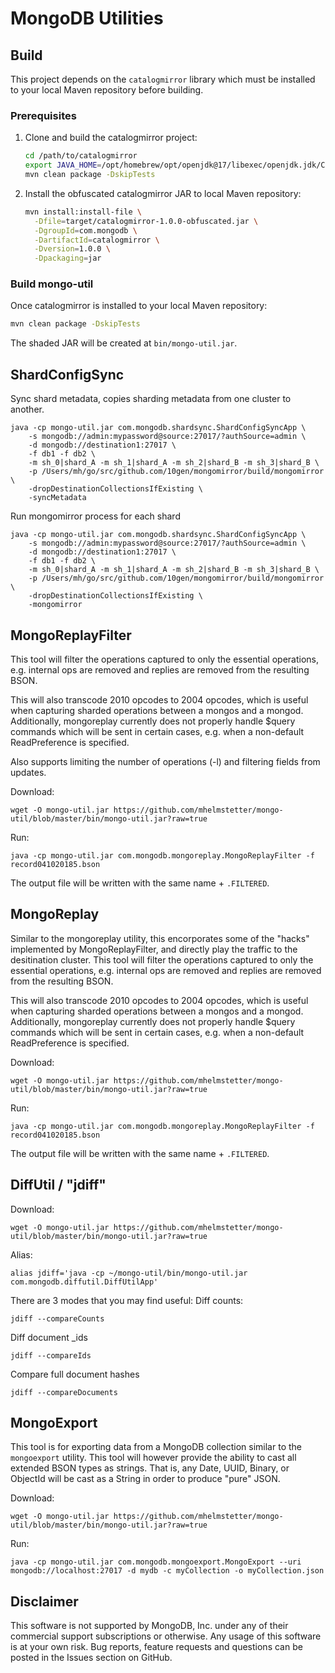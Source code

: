 # MongoDB Utilities

## Build

This project depends on the `catalogmirror` library which must be installed to your local Maven repository before building.

### Prerequisites

1. Clone and build the catalogmirror project:
   ```bash
   cd /path/to/catalogmirror
   export JAVA_HOME=/opt/homebrew/opt/openjdk@17/libexec/openjdk.jdk/Contents/Home
   mvn clean package -DskipTests
   ```

2. Install the obfuscated catalogmirror JAR to local Maven repository:
   ```bash
   mvn install:install-file \
     -Dfile=target/catalogmirror-1.0.0-obfuscated.jar \
     -DgroupId=com.mongodb \
     -DartifactId=catalogmirror \
     -Dversion=1.0.0 \
     -Dpackaging=jar
   ```

### Build mongo-util

Once catalogmirror is installed to your local Maven repository:

```bash
mvn clean package -DskipTests
```

The shaded JAR will be created at `bin/mongo-util.jar`.

ShardConfigSync
---------------
Sync shard metadata, copies sharding metadata from one cluster to another.

```
java -cp mongo-util.jar com.mongodb.shardsync.ShardConfigSyncApp \
    -s mongodb://admin:mypassword@source:27017/?authSource=admin \
    -d mongodb://destination1:27017 \
    -f db1 -f db2 \
    -m sh_0|shard_A -m sh_1|shard_A -m sh_2|shard_B -m sh_3|shard_B \
    -p /Users/mh/go/src/github.com/10gen/mongomirror/build/mongomirror \
    -dropDestinationCollectionsIfExisting \
    -syncMetadata
```

Run mongomirror process for each shard

```
java -cp mongo-util.jar com.mongodb.shardsync.ShardConfigSyncApp \
    -s mongodb://admin:mypassword@source:27017/?authSource=admin \
    -d mongodb://destination1:27017 \
    -f db1 -f db2 \
    -m sh_0|shard_A -m sh_1|shard_A -m sh_2|shard_B -m sh_3|shard_B \
    -p /Users/mh/go/src/github.com/10gen/mongomirror/build/mongomirror \
    -dropDestinationCollectionsIfExisting \
    -mongomirror
```

MongoReplayFilter
-----------------
This tool will filter the operations captured to only the essential operations, e.g. internal ops are removed and replies are removed from the resulting BSON.

This will also transcode 2010 opcodes to 2004 opcodes, which is useful when capturing sharded operations between a mongos and a mongod. Additionally, mongoreplay currently does not properly handle $query commands which will be sent in certain cases, e.g. when a non-default ReadPreference is specified.

Also supports limiting the number of operations (-l) and filtering fields from updates.

Download:
```
wget -O mongo-util.jar https://github.com/mhelmstetter/mongo-util/blob/master/bin/mongo-util.jar?raw=true
```

Run:
```
java -cp mongo-util.jar com.mongodb.mongoreplay.MongoReplayFilter -f record041020185.bson
```
The output file will be written with the same name + `.FILTERED`.

MongoReplay
-----------
Similar to the mongoreplay utility, this encorporates some of the "hacks" implemented by MongoReplayFilter, and directly play the traffic to the desitination cluster. This tool will filter the operations captured to only the essential operations, e.g. internal ops are removed and replies are removed from the resulting BSON.

This will also transcode 2010 opcodes to 2004 opcodes, which is useful when capturing sharded operations between a mongos and a mongod. Additionally, mongoreplay currently does not properly handle $query commands which will be sent in certain cases, e.g. when a non-default ReadPreference is specified.



Download:
```
wget -O mongo-util.jar https://github.com/mhelmstetter/mongo-util/blob/master/bin/mongo-util.jar?raw=true
```

Run:
```
java -cp mongo-util.jar com.mongodb.mongoreplay.MongoReplayFilter -f record041020185.bson
```
The output file will be written with the same name + `.FILTERED`.


DiffUtil / "jdiff"
-----------------
Download:
```
wget -O mongo-util.jar https://github.com/mhelmstetter/mongo-util/blob/master/bin/mongo-util.jar?raw=true
```
Alias:
```
alias jdiff='java -cp ~/mongo-util/bin/mongo-util.jar com.mongodb.diffutil.DiffUtilApp'
```
There are 3 modes that you may find useful:
Diff counts:
```
jdiff --compareCounts
```
Diff document _ids
```
jdiff --compareIds
```
Compare full document hashes
```
jdiff --compareDocuments
```

MongoExport
-----------
This tool is for exporting data from a MongoDB collection similar to the `mongoexport` utility. This tool will however provide the ability to cast all extended BSON types as strings. That is, any Date, UUID, Binary, or ObjectId will be cast as a String in order to produce "pure" JSON.

Download:
```
wget -O mongo-util.jar https://github.com/mhelmstetter/mongo-util/blob/master/bin/mongo-util.jar?raw=true
```

Run:
```
java -cp mongo-util.jar com.mongodb.mongoexport.MongoExport --uri mongodb://localhost:27017 -d mydb -c myCollection -o myCollection.json
```

Disclaimer
----------
This software is not supported by MongoDB, Inc. under any of their commercial support subscriptions or otherwise. Any usage of this software is at your own risk. Bug reports, feature requests and questions can be posted in the Issues section on GitHub.
